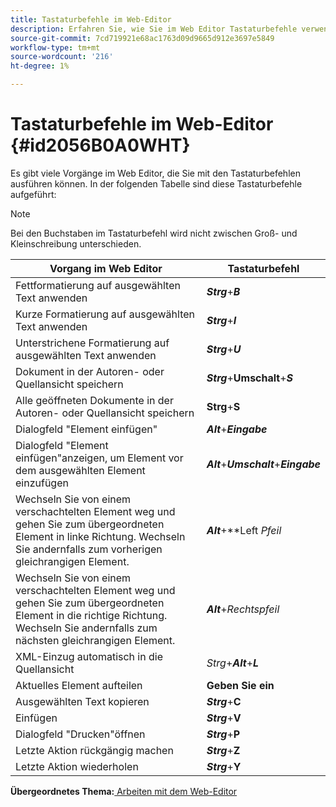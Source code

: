 ```yaml
---
title: Tastaturbefehle im Web-Editor
description: Erfahren Sie, wie Sie im Web Editor Tastaturbefehle verwenden
source-git-commit: 7cd719921e68ac1763d09d9665d912e3697e5849
workflow-type: tm+mt
source-wordcount: '216'
ht-degree: 1%

---
```



# Tastaturbefehle im Web-Editor {#id2056B0A0WHT}

Es gibt viele Vorgänge im Web Editor, die Sie mit den Tastaturbefehlen ausführen können. In der folgenden Tabelle sind diese Tastaturbefehle aufgeführt:

>[!NOTE]
>
> Bei den Buchstaben im Tastaturbefehl wird nicht zwischen Groß- und Kleinschreibung unterschieden.

| Vorgang im Web Editor | Tastaturbefehl |
|-----------------------|-----------------|
| Fettformatierung auf ausgewählten Text anwenden | ***Strg***+***B*** |
| Kurze Formatierung auf ausgewählten Text anwenden | ***Strg***+***I*** |
| Unterstrichene Formatierung auf ausgewählten Text anwenden | ***Strg***+***U*** |
| Dokument in der Autoren- oder Quellansicht speichern | ***Strg***+**Umschalt**+***S*** |
| Alle geöffneten Dokumente in der Autoren- oder Quellansicht speichern | **Strg**+**S** |
| Dialogfeld &quot;Element einfügen&quot; | ***Alt***+***Eingabe*** |
| Dialogfeld &quot;Element einfügen&quot;anzeigen, um Element vor dem ausgewählten Element einzufügen | ***Alt***+***Umschalt***+***Eingabe*** |
| Wechseln Sie von einem verschachtelten Element weg und gehen Sie zum übergeordneten Element in linke Richtung. Wechseln Sie andernfalls zum vorherigen gleichrangigen Element. | ***Alt***+**Left *Pfeil* |
| Wechseln Sie von einem verschachtelten Element weg und gehen Sie zum übergeordneten Element in die richtige Richtung. Wechseln Sie andernfalls zum nächsten gleichrangigen Element. | ***Alt***+*Rechtspfeil* |
| XML-Einzug automatisch in die Quellansicht | *Strg*+***Alt***+***L*** |
| Aktuelles Element aufteilen | **Geben Sie ein** |
| Ausgewählten Text kopieren | ***Strg***+**C** |
| Einfügen | ***Strg***+**V** |
| Dialogfeld &quot;Drucken&quot;öffnen | ***Strg***+**P** |
| Letzte Aktion rückgängig machen | ***Strg***+**Z** |
| Letzte Aktion wiederholen | ***Strg***+**Y** |

**Übergeordnetes Thema:**[ Arbeiten mit dem Web-Editor](web-editor.md)


